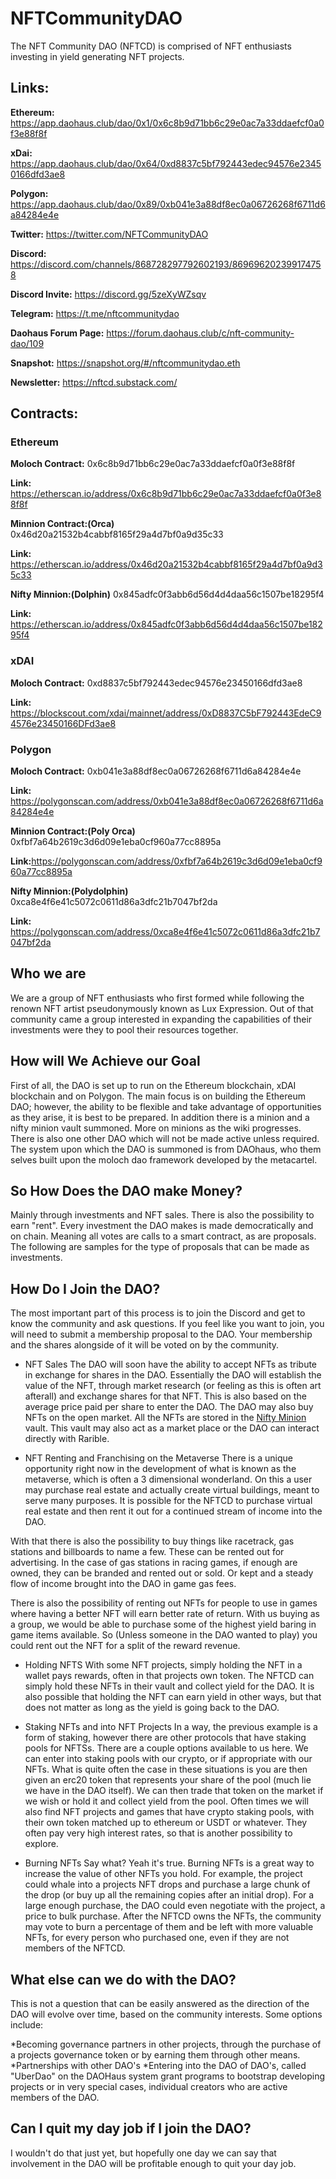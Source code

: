 # NFTCommunityDAO
The NFT Community DAO (NFTCD) is comprised of NFT enthusiasts investing in yield generating NFT projects.

## Links:

**Ethereum:** <https://app.daohaus.club/dao/0x1/0x6c8b9d71bb6c29e0ac7a33ddaefcf0a0f3e88f8f>

**xDai:** <https://app.daohaus.club/dao/0x64/0xd8837c5bf792443edec94576e23450166dfd3ae8>

**Polygon:** <https://app.daohaus.club/dao/0x89/0xb041e3a88df8ec0a06726268f6711d6a84284e4e>

**Twitter:** <https://twitter.com/NFTCommunityDAO>

**Discord:** <https://discord.com/channels/868728297792602193/869696202399174758>

**Discord Invite:** <https://discord.gg/5zeXyWZsqv>

**Telegram:** <https://t.me/nftcommunitydao>

**Daohaus Forum Page:** <https://forum.daohaus.club/c/nft-community-dao/109>

**Snapshot:** <https://snapshot.org/#/nftcommunitydao.eth>

**Newsletter:** <https://nftcd.substack.com/>

## Contracts:

### Ethereum

**Moloch Contract:** 0x6c8b9d71bb6c29e0ac7a33ddaefcf0a0f3e88f8f

**Link:** <https://etherscan.io/address/0x6c8b9d71bb6c29e0ac7a33ddaefcf0a0f3e88f8f>

**Minnion Contract:(Orca)** 0x46d20a21532b4cabbf8165f29a4d7bf0a9d35c33

**Link:** <https://etherscan.io/address/0x46d20a21532b4cabbf8165f29a4d7bf0a9d35c33>

**Nifty Minnion:(Dolphin)** 0x845adfc0f3abb6d56d4d4daa56c1507be18295f4

**Link:** <https://etherscan.io/address/0x845adfc0f3abb6d56d4d4daa56c1507be18295f4>

### xDAI

**Moloch Contract:** 0xd8837c5bf792443edec94576e23450166dfd3ae8

**Link:** <https://blockscout.com/xdai/mainnet/address/0xD8837C5bF792443EdeC94576e23450166DFd3ae8>

### Polygon

**Moloch Contract:** 0xb041e3a88df8ec0a06726268f6711d6a84284e4e

**Link:** <https://polygonscan.com/address/0xb041e3a88df8ec0a06726268f6711d6a84284e4e>

**Minnion Contract:(Poly Orca)** 0xfbf7a64b2619c3d6d09e1eba0cf960a77cc8895a

**Link:**<https://polygonscan.com/address/0xfbf7a64b2619c3d6d09e1eba0cf960a77cc8895a>

**Nifty Minnion:(Polydolphin)** 0xca8e4f6e41c5072c0611d86a3dfc21b7047bf2da

**Link:** <https://polygonscan.com/address/0xca8e4f6e41c5072c0611d86a3dfc21b7047bf2da>

## Who we are
We are a group of NFT enthusiasts who first formed while following the renown NFT artist pseudonymously known as Lux Expression. Out of that community came a group interested in expanding the capabilities of their investments were they to pool their resources together.

## How will We Achieve our Goal
First of all, the DAO is set up to run on the Ethereum blockchain, xDAI blockchain and on Polygon. The main focus is on building the Ethereum DAO; however, the ability to be flexible and take advantage of opportunities as they arise, it is best to be prepared. In addition there is a minion and a nifty minion vault summoned. More on minions as the wiki progresses. There is also one other DAO which will not be made active unless required. The system upon which the DAO is summoned is from DAOhaus, who them selves built upon the moloch dao framework developed by the metacartel.

## So How Does the DAO make Money?
Mainly through investments and NFT sales. There is also the possibility to earn "rent". Every investment the DAO makes is made democratically and on chain. Meaning all votes are calls to a smart contract, as are proposals. The following are samples for the type of proposals that can be made as investments.

## How Do I Join the DAO?
The most important part of this process is to join the Discord and get to know the community and ask questions. If you feel like you want to join, you will need to submit a membership proposal to the DAO. Your membership and the shares alongside of it will be voted on by the community.

* NFT Sales
The DAO will soon have the ability to accept NFTs as tribute in exchange for shares in the DAO. Essentially the DAO will establish the value of the NFT, through market research (or feeling as this is often art afterall) and exchange shares for that NFT. This is also based on the average price paid per share to enter the DAO. The DAO may also buy NFTs on the open market. All the NFTs are stored in the [Nifty Minion](https://etherscan.io/address/0x845adfc0f3abb6d56d4d4daa56c1507be18295f4#tokentxnsErc721) vault. This vault may also act as a market place or the DAO can interact directly with Rarible.

* NFT Renting and Franchising on the Metaverse
There is a unique opportunity right now in the development of what is known as the metaverse, which is often a 3 dimensional wonderland. On this a user may purchase real estate and actually create virtual buildings, meant to serve many purposes. It is possible for the NFTCD to purchase virtual real estate and then rent it out for a continued stream of income into the DAO.

With that there is also the possibility to buy things like racetrack, gas stations and billboards to name a few. These can be rented out for advertising. In the case of gas stations in racing games, if enough are owned, they can be branded and rented out or sold. Or kept and a steady flow of income brought into the DAO in game gas fees.

There is also the possibility of renting out NFTs for people to use in games where having a better NFT will earn better rate of return. With us buying as a group, we would be able to purchase some of the highest yield baring in game items available. So (Unless someone in the DAO wanted to play) you could rent out the NFT for a split of the reward revenue.

* Holding NFTS
With some NFT projects, simply holding the NFT in a wallet pays rewards, often in that projects own token. The NFTCD can simply hold these NFTs in their vault and collect yield for the DAO. It is also possible that holding the NFT can earn yield in other ways, but that does not matter as long as the yield is going back to the DAO.

* Staking NFTs and into NFT Projects
In a way, the previous example is a form of staking, however there are other protocols that have staking pools for NFTSs. There are a couple options available to us here. We can enter into staking pools with our crypto, or if appropriate with our NFTs. What is quite often the case in these situations is you are then given an erc20 token that represents your share of the pool (much lie we have in the DAO itself). We can then trade that token on the market if we wish or hold it and collect yield from the pool. Often times we will also find NFT projects and games that have crypto staking pools, with their own token matched up to ethereum or USDT or whatever. They often pay very high interest rates, so that is another possibility to explore.

* Burning NFTs
Say what? Yeah it's true. Burning NFTs is a great way to increase the value of other NFTs you hold. For example, the project could whale into a projects NFT drops and purchase a large chunk of the drop (or buy up all the remaining copies after an initial drop). For a large enough purchase, the DAO could even negotiate with the project, a price to bulk purchase. After the NFTCD owns the NFTs, the community may vote to burn a percentage of them and be left with more valuable NFTs, for every person who purchased one, even if they are not members of the NFTCD.

## What else can we do with the DAO?
This is not a question that can be easily answered as the direction of the DAO will evolve over time, based on the community interests. Some options include:

*Becoming governance partners in other projects, through the purchase of a projects governance token or by earning them through other means.
*Partnerships with other DAO's
*Entering into the DAO of DAO's, called "UberDao" on the DAOHaus system grant programs to bootstrap developing projects or in very special cases, individual creators who are active members of the DAO.

## Can I quit my day job if I join the DAO?
I wouldn't do that just yet, but hopefully one day we can say that involvement in the DAO will be profitable enough to quit your day job.

